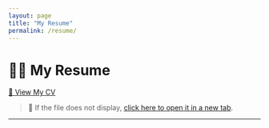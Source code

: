 ```yaml
---
layout: page
title: "My Resume"
permalink: /resume/
---
```


# 👨‍💼 My Resume

[📄 View My CV](https://github.com/tuanpa174/tuanpa174.github.io/blob/master/_files/Resume_Pham_Anh_Tuan.pdf)

> 📌 If the file does not display, [click here to open it in a new tab](https://raw.githubusercontent.com/tuanpa174/tuanpa174.github.io/master/_files/Resume_Pham_Anh_Tuan.pdf).

---


